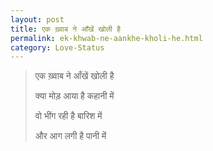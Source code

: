 ```yaml
---
layout: post
title: एक ख़्वाब ने आँखें खोली है
permalink: ek-khwab-ne-aankhe-kholi-he.html
category: Love-Status
---
```

> एक ख़्वाब ने आँखें खोली है
> 
> क्या मोड़ आया है कहानी में
> 
> वो भींग रही है बारिश में
> 
> और आग लगी है पानी में
